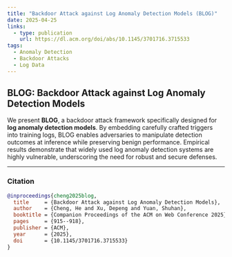 ```yaml
---
title: "Backdoor Attack against Log Anomaly Detection Models (BLOG)"
date: 2025-04-25
links:
  - type: publication
    url: https://dl.acm.org/doi/abs/10.1145/3701716.3715533
tags:
  - Anomaly Detection
  - Backdoor Attacks
  - Log Data
---
```


## BLOG: Backdoor Attack against Log Anomaly Detection Models

We present **BLOG**, a backdoor attack framework specifically designed for **log anomaly detection models**. By embedding carefully crafted triggers into training logs, BLOG enables adversaries to manipulate detection outcomes at inference while preserving benign performance. Empirical results demonstrate that widely used log anomaly detection systems are highly vulnerable, underscoring the need for robust and secure defenses.

---

### Citation

```bibtex
@inproceedings{cheng2025blog,
  title     = {Backdoor Attack against Log Anomaly Detection Models},
  author    = {Cheng, He and Xu, Depeng and Yuan, Shuhan},
  booktitle = {Companion Proceedings of the ACM on Web Conference 2025},
  pages     = {915--918},
  publisher = {ACM},
  year      = {2025},
  doi       = {10.1145/3701716.3715533}
}
